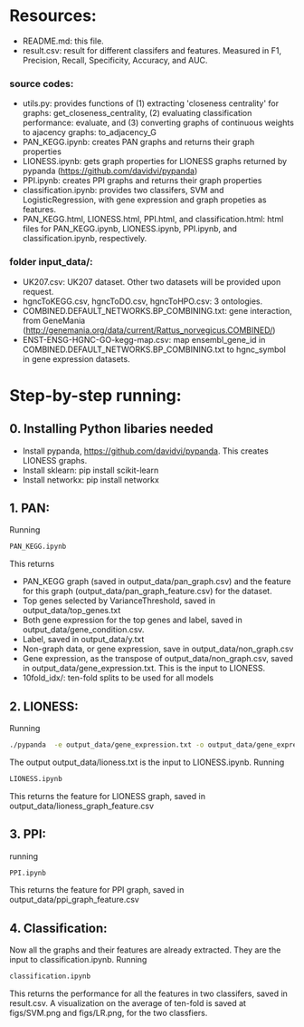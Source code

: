 # Resources:
+ README.md: this file.
+ result.csv:  result for different classifers and features. Measured in F1, Precision, Recall, Specificity, Accuracy, and AUC.
###  source codes:
+ utils.py: provides functions of (1) extracting 'closeness centrality' for graphs: get_closeness_centrality, (2) evaluating classification performance: evaluate, and (3) converting graphs of continuous weights to ajacency graphs: to_adjacency_G
+ PAN_KEGG.ipynb: creates PAN graphs and returns their graph properties
+ LIONESS.ipynb: gets graph properties for LIONESS graphs returned by pypanda (https://github.com/davidvi/pypanda)
+ PPI.ipynb: creates PPI graphs and returns their graph properties
+ classification.ipynb: provides two classifers, SVM and LogisticRegression, with gene expression and graph propeties as features.
+ PAN_KEGG.html, LIONESS.html, PPI.html, and classification.html: html files for PAN_KEGG.ipynb, LIONESS.ipynb, PPI.ipynb, and classification.ipynb, respectively.

### folder input_data/:
+ UK207.csv: UK207 dataset. Other two datasets will be provided upon request.
+ hgncToKEGG.csv, hgncToDO.csv, hgncToHPO.csv: 3 ontologies.
+ COMBINED.DEFAULT_NETWORKS.BP_COMBINING.txt: gene interaction, from GeneMania (http://genemania.org/data/current/Rattus_norvegicus.COMBINED/)
+ ENST-ENSG-HGNC-GO-kegg-map.csv: map ensembl_gene_id in COMBINED.DEFAULT_NETWORKS.BP_COMBINING.txt to hgnc_symbol in gene expression datasets.

# Step-by-step running:

## 0. Installing Python libaries needed
+ Install pypanda, https://github.com/davidvi/pypanda. This creates LIONESS graphs.
+ Install sklearn: pip install scikit-learn
+ Install networkx: pip install networkx

## 1. PAN:
Running
```sh
PAN_KEGG.ipynb
```
This returns 
+ PAN_KEGG graph (saved in output_data/pan_graph.csv) and the feature for this graph (output_data/pan_graph_feature.csv) for the dataset.
+ Top genes selected by VarianceThreshold, saved in output_data/top_genes.txt
+ Both gene expression for the top genes and label, saved in output_data/gene_condition.csv.
+ Label, saved in output_data/y.txt 
+ Non-graph data, or gene expression, save in output_data/non_graph.csv
+ Gene expression, as the transpose of output_data/non_graph.csv, saved in output_data/gene_expression.txt. This is the input to LIONESS.
+ 10fold_idx/: ten-fold splits to be used for all models

## 2. LIONESS:
Running 
```sh
./pypanda  -e output_data/gene_expression.txt -o output_data/gene_expression_panda.txt -q output_data/lioness.txt
```

The output output_data/lioness.txt is the input to LIONESS.ipynb. Running 
```sh
LIONESS.ipynb
```
This returns the feature for LIONESS graph, saved in output_data/lioness_graph_feature.csv

## 3. PPI: 
running 
```sh
PPI.ipynb
```
This returns the feature for PPI graph, saved in output_data/ppi_graph_feature.csv

## 4. Classification:
Now all the graphs and their features are already extracted. They are the input to classification.ipynb. Running 
```sh
classification.ipynb
```
This returns the performance for all the features in two classifers, saved in result.csv.
A visualization on the average of ten-fold is saved at figs/SVM.png and figs/LR.png, for the two classfiers.